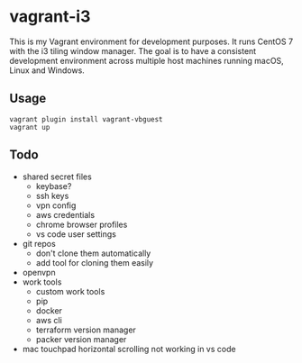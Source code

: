 # vagrant-i3

This is my Vagrant environment for development purposes. It runs CentOS 7 with the i3 tiling window manager. The goal is to have a consistent development environment across multiple host machines running macOS, Linux and Windows.

## Usage

```
vagrant plugin install vagrant-vbguest
vagrant up
```

## Todo

* shared secret files
    * keybase?
    * ssh keys
    * vpn config
    * aws credentials
    * chrome browser profiles
    * vs code user settings
* git repos
    * don't clone them automatically
    * add tool for cloning them easily
* openvpn
* work tools
    * custom work tools
    * pip
    * docker
    * aws cli
    * terraform version manager
    * packer version manager
* mac touchpad horizontal scrolling not working in vs code
